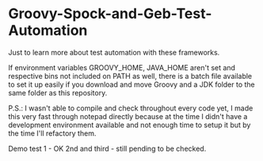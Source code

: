 # Groovy-Spock-and-Geb-Test-Automation

Just to learn more about test automation with these frameworks.

If environment variables GROOVY_HOME, JAVA_HOME aren't set and respective bins not included on PATH as well, there is a batch file available to set it up easily if you download and move Groovy and a JDK folder to the same folder as this repository.

P.S.: I wasn't able to compile and check throughout every code yet, I made this very fast through notepad directly because at the time I didn't have a development environment available and not enough time to setup it but by the time I'll refactory them.

Demo test 1 - OK
2nd and third - still pending to be checked.
